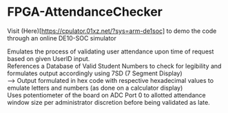 # FPGA-AttendanceChecker

Visit (Here)[https://cpulator.01xz.net/?sys=arm-de1soc] to demo the code through an online DE10-SOC simulator

Emulates the process of validating user attendance upon time of request based on given UserID input.  
References a Database of Valid Student Numbers to check for legibility and formulates output accordingly using 7SD (7 Segment Display)  
--> Output formulated in hex code with respective hexadecimal values to emulate letters and numbers (as done on a calculator display)  
Uses potentiometer of the board on ADC Port 0 to allotted attendance window size per administrator discretion before being validated as late.  

